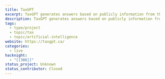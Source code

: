 ```yaml
---
title: TaxGPT
excerpt: TaxGPT generates answers based on publicly information from the Canada Revenue Agency website.
description: TaxGPT generates answers based on publicly information from the Canada Revenue Agency website. It uses the ChatGPT’s AI model to return information about Canada’s tax system, and is intended for a beginner audience. The intent is to provide a friendly and approachable way to start learning about taxes, not to solve for complex scenarios.
tags: 
  - type/project
  - topic/tax
  - topic/artificial-intelligence
website: https://taxgpt.ca/
categories:
  - live
hacknight:
  - "[[386]]"
status_project: Unknown
status_contributor: Closed
---
```

